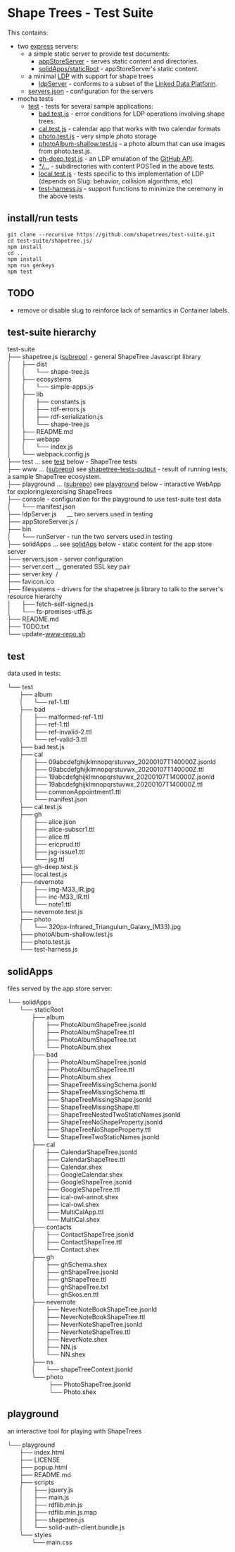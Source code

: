 # Shape Trees - Test Suite

This contains:
* two [express](https://expressjs.com/) servers:
  * a simple static server to provide test documents:
    * [appStoreServer](appStoreServer.js) - serves static content and directories.
    * [solidApps/staticRoot](solidApps/staticRoot) - appStoreServer's static content.
  * a minimal [LDP](https://www.w3.org/TR/ldp/) with support for shape trees
    * [ldpServer](ldpServer.js) - conforms to a subset of the [Linked Data Platform](https://www.w3.org/TR/ldp/).
  * [servers.json](servers.json) - configuration for the servers
* mocha tests
  * [test](test) - tests for several sample applications:
    * [bad.test.js](test/bad.test.js) - error conditions for LDP operations involving shape trees.
    * [cal.test.js](test/cal.test.js) - calendar app that works with two calendar formats
    * [photo.test.js](test/photo.test.js) - very simple photo storage
    * [photoAlbum-shallow.test.js](test/photoAlbum-shallow.test.js) - a photo album that can use images from photo.test.js.
    * [gh-deep.test.js](test/gh-deep.test.js) - an LDP emulation of the [GitHub API](https://developer.github.com/v3/).
    * [*/…](test) - subdirectories with content POSTed in the above tests.
    * [local.test.js](test/local.test.js) - tests specific to this implementation of LDP (depends on Slug: behavior, collision algorithms, etc)
    * [test-harness.js](test/test-harness.js) - support functions to minimize the ceremony in the above tests.

## install/run tests

``` shell
git clone --recursive https://github.com/shapetrees/test-suite.git
cd test-suite/shapetree.js/
npm install
cd ..
npm install
npm run genkeys
npm test
```

## TODO

* remove or disable slug to reinforce lack of semantics in Container labels.

## test-suite hierarchy

test-suite<br/>
├── shapetree.js (<a href="https://github.com/shapetrees/shapetree.js">subrepo</a>) - general ShapeTree Javascript library<br/>
│      ├── dist<br/>
│      │      └── shape-tree.js<br/>
│      ├── ecosystems<br/>
│      │      └── simple-apps.js<br/>
│      ├── lib<br/>
│      │      ├── constants.js<br/>
│      │      ├── rdf-errors.js<br/>
│      │      ├── rdf-serialization.js<br/>
│      │      └── shape-tree.js<br/>
│      ├── README.md<br/>
│      ├── webapp<br/>
│      │      └── index.js<br/>
│      └── webpack.config.js<br/>
├── test ... see <a href="#test">test</a> below - ShapeTree tests<br/>
├── www ... (<a href="https://github.com/ericprud/shapetree-tests-output">subrepo</a>) see <a href="https://github.com/ericprud/shapetree-tests-output#file-tree">shapetree-tests-output</a> - result of running tests; a sample ShapeTree ecosystem.<br/>
├── playground ... (<a href="https://github.com/shapetrees/playground">subrepo</a>) see <a href="#playground">playground</a> below - intaractive WebApp for exploring/exercising ShapeTrees<br/>
├── console - configuration for the playground to use test-suite test data<br/>
│      └── manifest.json<br/>
├── ldpServer.js      \__ two servers used in testing<br/>
├── appStoreServer.js /<br/>
├── bin<br/>
│      └── runServer - run the two servers used in testing<br/>
├── solidApps ... see <a href="#solidAps">solidAps</a> below - static content for the app store server<br/>
├── servers.json - server configuration<br/>
├── server.cert \__ generated SSL key pair<br/>
├── server.key  /<br/>
├── favicon.ico<br/>
├── filesystems - drivers for the shapetree.js library to talk to the server's resource hierarchy<br/>
│      ├── fetch-self-signed.js<br/>
│      └── fs-promises-utf8.js<br/>
├── README.md<br/>
├── TODO.txt<br/>
└── update-www-repo.sh

## test

data used in tests:

└── test<br/>
       ├── album<br/>
       │      └── ref-1.ttl<br/>
       ├── bad<br/>
       │      ├── malformed-ref-1.ttl<br/>
       │      ├── ref-1.ttl<br/>
       │      ├── ref-invalid-2.ttl<br/>
       │      └── ref-valid-3.ttl<br/>
       ├── bad.test.js<br/>
       ├── cal<br/>
       │      ├── 09abcdefghijklmnopqrstuvwx_20200107T140000Z.jsonld<br/>
       │      ├── 09abcdefghijklmnopqrstuvwx_20200107T140000Z.ttl<br/>
       │      ├── 19abcdefghijklmnopqrstuvwx_20200107T140000Z.jsonld<br/>
       │      ├── 19abcdefghijklmnopqrstuvwx_20200107T140000Z.ttl<br/>
       │      ├── commonAppointment1.ttl<br/>
       │      └── manifest.json<br/>
       ├── cal.test.js<br/>
       ├── gh<br/>
       │      ├── alice.json<br/>
       │      ├── alice-subscr1.ttl<br/>
       │      ├── alice.ttl<br/>
       │      ├── ericprud.ttl<br/>
       │      ├── jsg-issue1.ttl<br/>
       │      └── jsg.ttl<br/>
       ├── gh-deep.test.js<br/>
       ├── local.test.js<br/>
       ├── nevernote<br/>
       │      ├── img-M33_IR.jpg<br/>
       │      ├── inc-M33_IR.ttl<br/>
       │      └── note1.ttl<br/>
       ├── nevernote.test.js<br/>
       ├── photo<br/>
       │      └── 320px-Infrared_Triangulum_Galaxy_(M33).jpg<br/>
       ├── photoAlbum-shallow.test.js<br/>
       ├── photo.test.js<br/>
       └── test-harness.js

## solidApps

files served by the app store server:

└── solidApps<br/>
       └── staticRoot<br/>
              ├── album<br/>
              │      ├── PhotoAlbumShapeTree.jsonld<br/>
              │      ├── PhotoAlbumShapeTree.ttl<br/>
              │      ├── PhotoAlbumShapeTree.txt<br/>
              │      └── PhotoAlbum.shex<br/>
              ├── bad<br/>
              │      ├── PhotoAlbumShapeTree.jsonld<br/>
              │      ├── PhotoAlbumShapeTree.ttl<br/>
              │      ├── PhotoAlbum.shex<br/>
              │      ├── ShapeTreeMissingSchema.jsonld<br/>
              │      ├── ShapeTreeMissingSchema.ttl<br/>
              │      ├── ShapeTreeMissingShape.jsonld<br/>
              │      ├── ShapeTreeMissingShape.ttl<br/>
              │      ├── ShapeTreeNestedTwoStaticNames.jsonld<br/>
              │      ├── ShapeTreeNoShapeProperty.jsonld<br/>
              │      ├── ShapeTreeNoShapeProperty.ttl<br/>
              │      └── ShapeTreeTwoStaticNames.jsonld<br/>
              ├── cal<br/>
              │      ├── CalendarShapeTree.jsonld<br/>
              │      ├── CalendarShapeTree.ttl<br/>
              │      ├── Calendar.shex<br/>
              │      ├── GoogleCalendar.shex<br/>
              │      ├── GoogleShapeTree.jsonld<br/>
              │      ├── GoogleShapeTree.ttl<br/>
              │      ├── ical-owl-annot.shex<br/>
              │      ├── ical-owl.shex<br/>
              │      ├── MultiCalApp.ttl<br/>
              │      └── MultiCal.shex<br/>
              ├── contacts<br/>
              │      ├── ContactShapeTree.jsonld<br/>
              │      ├── ContactShapeTree.ttl<br/>
              │      └── Contact.shex<br/>
              ├── gh<br/>
              │      ├── ghSchema.shex<br/>
              │      ├── ghShapeTree.jsonld<br/>
              │      ├── ghShapeTree.ttl<br/>
              │      ├── ghShapeTree.txt<br/>
              │      └── ghSkos.en.ttl<br/>
              ├── nevernote<br/>
              │      ├── NeverNoteBookShapeTree.jsonld<br/>
              │      ├── NeverNoteBookShapeTree.ttl<br/>
              │      ├── NeverNoteShapeTree.jsonld<br/>
              │      ├── NeverNoteShapeTree.ttl<br/>
              │      ├── NeverNote.shex<br/>
              │      ├── NN.js<br/>
              │      └── NN.shex<br/>
              ├── ns<br/>
              │      └── shapeTreeContext.jsonld<br/>
              └── photo<br/>
                        ├── PhotoShapeTree.jsonld<br/>
                        └── Photo.shex

## playground

an interactive tool for playing with ShapeTrees

└── playground<br/>
       ├── index.html<br/>
       ├── LICENSE<br/>
       ├── popup.html<br/>
       ├── README.md<br/>
       ├── scripts<br/>
       │      ├── jquery.js<br/>
       │      ├── main.js<br/>
       │      ├── rdflib.min.js<br/>
       │      ├── rdflib.min.js.map<br/>
       │      ├── shapetree.js<br/>
       │      └── solid-auth-client.bundle.js<br/>
       └── styles<br/>
              └── main.css
